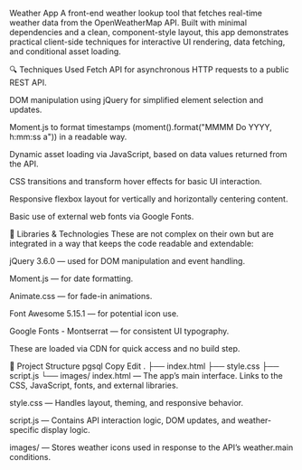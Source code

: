 Weather App
A front-end weather lookup tool that fetches real-time weather data from the OpenWeatherMap API. Built with minimal dependencies and a clean, component-style layout, this app demonstrates practical client-side techniques for interactive UI rendering, data fetching, and conditional asset loading.

🔍 Techniques Used
Fetch API for asynchronous HTTP requests to a public REST API.

DOM manipulation using jQuery for simplified element selection and updates.

Moment.js to format timestamps (moment().format("MMMM Do YYYY, h:mm:ss a")) in a readable way.

Dynamic asset loading via JavaScript, based on data values returned from the API.

CSS transitions and transform hover effects for basic UI interaction.

Responsive flexbox layout for vertically and horizontally centering content.

Basic use of external web fonts via Google Fonts.

🧰 Libraries & Technologies
These are not complex on their own but are integrated in a way that keeps the code readable and extendable:

jQuery 3.6.0 — used for DOM manipulation and event handling.

Moment.js — for date formatting.

Animate.css — for fade-in animations.

Font Awesome 5.15.1 — for potential icon use.

Google Fonts - Montserrat — for consistent UI typography.

These are loaded via CDN for quick access and no build step.

📁 Project Structure
pgsql
Copy
Edit
.
├── index.html
├── style.css
├── script.js
└── images/
index.html — The app’s main interface. Links to the CSS, JavaScript, fonts, and external libraries.

style.css — Handles layout, theming, and responsive behavior.

script.js — Contains API interaction logic, DOM updates, and weather-specific display logic.

images/ — Stores weather icons used in response to the API’s weather.main conditions.
